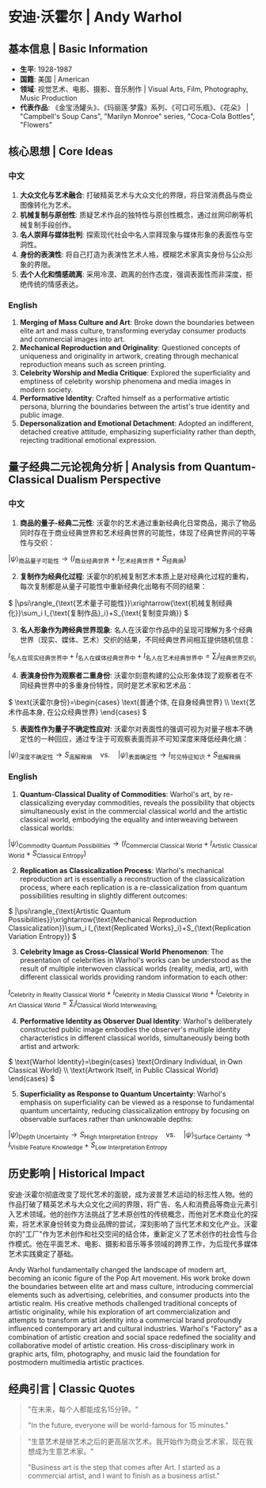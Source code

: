 # 安迪·沃霍尔 | Andy Warhol

## 基本信息 | Basic Information
- **生平**: 1928-1987
- **国籍**: 美国 | American
- **领域**: 视觉艺术、电影、摄影、音乐制作 | Visual Arts, Film, Photography, Music Production
- **代表作品**: 《金宝汤罐头》、《玛丽莲·梦露》系列、《可口可乐瓶》、《花朵》 | "Campbell's Soup Cans", "Marilyn Monroe" series, "Coca-Cola Bottles", "Flowers"

## 核心思想 | Core Ideas

### 中文
1. **大众文化与艺术融合**: 打破精英艺术与大众文化的界限，将日常消费品与商业图像转化为艺术。
2. **机械复制与原创性**: 质疑艺术作品的独特性与原创性概念，通过丝网印刷等机械复制手段创作。
3. **名人崇拜与媒体批判**: 探索现代社会中名人崇拜现象与媒体形象的表面性与空洞性。
4. **身份的表演性**: 将自己打造为表演性艺术人格，模糊艺术家真实身份与公众形象的界限。
5. **去个人化和情感疏离**: 采用冷漠、疏离的创作态度，强调表面性而非深度，拒绝传统的情感表达。

### English
1. **Merging of Mass Culture and Art**: Broke down the boundaries between elite art and mass culture, transforming everyday consumer products and commercial images into art.
2. **Mechanical Reproduction and Originality**: Questioned concepts of uniqueness and originality in artwork, creating through mechanical reproduction means such as screen printing.
3. **Celebrity Worship and Media Critique**: Explored the superficiality and emptiness of celebrity worship phenomena and media images in modern society.
4. **Performative Identity**: Crafted himself as a performative artistic persona, blurring the boundaries between the artist's true identity and public image.
5. **Depersonalization and Emotional Detachment**: Adopted an indifferent, detached creative attitude, emphasizing superficiality rather than depth, rejecting traditional emotional expression.

## 量子经典二元论视角分析 | Analysis from Quantum-Classical Dualism Perspective

### 中文
1. **商品的量子-经典二元性**: 沃霍尔的艺术通过重新经典化日常商品，揭示了物品同时存在于商业经典世界和艺术经典世界的可能性，体现了经典世界间的平等性与交织：

$`
|\psi\rangle_{\text{商品量子可能性}}\rightarrow (I_{\text{商业经典世界}}+I_{\text{艺术经典世界}}+S_{\text{经典熵}})
`$

2. **复制作为经典化过程**: 沃霍尔的机械复制艺术本质上是对经典化过程的重构，每次复制都是从量子可能性中重新经典化出略有不同的结果：

$`
|\psi\rangle_{\text{艺术量子可能性}}\xrightarrow{\text{机械复制经典化}}\sum_i I_{\text{复制作品}_i}+S_{\text{复制变异熵}}
`$

3. **名人形象作为跨经典世界现象**: 名人在沃霍尔作品中的呈现可理解为多个经典世界（现实、媒体、艺术）交织的结果，不同经典世界间相互提供随机信息：

$`
I_{\text{名人在现实经典世界中}}+I_{\text{名人在媒体经典世界中}}+I_{\text{名人在艺术经典世界中}}=\sum_i I_{\text{经典世界交织}_i}
`$

4. **表演身份作为观察者二重身份**: 沃霍尔刻意构建的公众形象体现了观察者在不同经典世界中的多重身份特性，同时是艺术家和艺术品：

$`
\text{沃霍尔身份}=\begin{cases}
\text{普通个体, 在自身经典世界} \\
\text{艺术作品本身, 在公众经典世界}
\end{cases}
`$

5. **表面性作为量子不确定性应对**: 沃霍尔对表面性的强调可视为对量子根本不确定性的一种回应，通过专注于可观察表面而非不可知深度来降低经典化熵：

$`
|\psi\rangle_{\text{深度不确定性}}\rightarrow S_{\text{高解释熵}} \quad \text{vs.} \quad |\psi\rangle_{\text{表面确定性}}\rightarrow I_{\text{可见特征知识}}+S_{\text{低解释熵}}
`$

### English
1. **Quantum-Classical Duality of Commodities**: Warhol's art, by re-classicalizing everyday commodities, reveals the possibility that objects simultaneously exist in the commercial classical world and the artistic classical world, embodying the equality and interweaving between classical worlds:

$`
|\psi\rangle_{\text{Commodity Quantum Possibilities}}\rightarrow (I_{\text{Commercial Classical World}}+I_{\text{Artistic Classical World}}+S_{\text{Classical Entropy}})
`$

2. **Replication as Classicalization Process**: Warhol's mechanical reproduction art is essentially a reconstruction of the classicalization process, where each replication is a re-classicalization from quantum possibilities resulting in slightly different outcomes:

$`
|\psi\rangle_{\text{Artistic Quantum Possibilities}}\xrightarrow{\text{Mechanical Reproduction Classicalization}}\sum_i I_{\text{Replicated Works}_i}+S_{\text{Replication Variation Entropy}}
`$

3. **Celebrity Image as Cross-Classical World Phenomenon**: The presentation of celebrities in Warhol's works can be understood as the result of multiple interwoven classical worlds (reality, media, art), with different classical worlds providing random information to each other:

$`
I_{\text{Celebrity in Reality Classical World}}+I_{\text{Celebrity in Media Classical World}}+I_{\text{Celebrity in Art Classical World}}=\sum_i I_{\text{Classical World Interweaving}_i}
`$

4. **Performative Identity as Observer Dual Identity**: Warhol's deliberately constructed public image embodies the observer's multiple identity characteristics in different classical worlds, simultaneously being both artist and artwork:

$`
\text{Warhol Identity}=\begin{cases}
\text{Ordinary Individual, in Own Classical World} \\
\text{Artwork Itself, in Public Classical World}
\end{cases}
`$

5. **Superficiality as Response to Quantum Uncertainty**: Warhol's emphasis on superficiality can be viewed as a response to fundamental quantum uncertainty, reducing classicalization entropy by focusing on observable surfaces rather than unknowable depths:

$`
|\psi\rangle_{\text{Depth Uncertainty}}\rightarrow S_{\text{High Interpretation Entropy}} \quad \text{vs.} \quad |\psi\rangle_{\text{Surface Certainty}}\rightarrow I_{\text{Visible Feature Knowledge}}+S_{\text{Low Interpretation Entropy}}
`$

## 历史影响 | Historical Impact
安迪·沃霍尔彻底改变了现代艺术的面貌，成为波普艺术运动的标志性人物。他的作品打破了精英艺术与大众文化之间的界限，将广告、名人和消费品等商业元素引入艺术领域。他的创作方法挑战了艺术原创性的传统概念，而他对艺术商业化的探索，将艺术家身份转变为商业品牌的尝试，深刻影响了当代艺术和文化产业。沃霍尔的"工厂"作为艺术创作和社交空间的结合体，重新定义了艺术创作的社会性与合作模式。他在平面艺术、电影、摄影和音乐等多领域的跨界工作，为后现代多媒体艺术实践奠定了基础。

Andy Warhol fundamentally changed the landscape of modern art, becoming an iconic figure of the Pop Art movement. His work broke down the boundaries between elite art and mass culture, introducing commercial elements such as advertising, celebrities, and consumer products into the artistic realm. His creative methods challenged traditional concepts of artistic originality, while his exploration of art commercialization and attempts to transform artist identity into a commercial brand profoundly influenced contemporary art and cultural industries. Warhol's "Factory" as a combination of artistic creation and social space redefined the sociality and collaborative model of artistic creation. His cross-disciplinary work in graphic arts, film, photography, and music laid the foundation for postmodern multimedia artistic practices.

## 经典引言 | Classic Quotes
> "在未来，每个人都能成名15分钟。"
> 
> "In the future, everyone will be world-famous for 15 minutes."

> "生意艺术是继艺术之后的更高层次艺术。我开始作为商业艺术家，现在我想成为生意艺术家。"
> 
> "Business art is the step that comes after Art. I started as a commercial artist, and I want to finish as a business artist." 